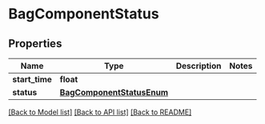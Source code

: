 # BagComponentStatus

## Properties
Name | Type | Description | Notes
------------ | ------------- | ------------- | -------------
**start_time** | **float** |  | 
**status** | [**BagComponentStatusEnum**](BagComponentStatusEnum.md) |  | 

[[Back to Model list]](../README.md#documentation-for-models) [[Back to API list]](../README.md#documentation-for-api-endpoints) [[Back to README]](../README.md)


